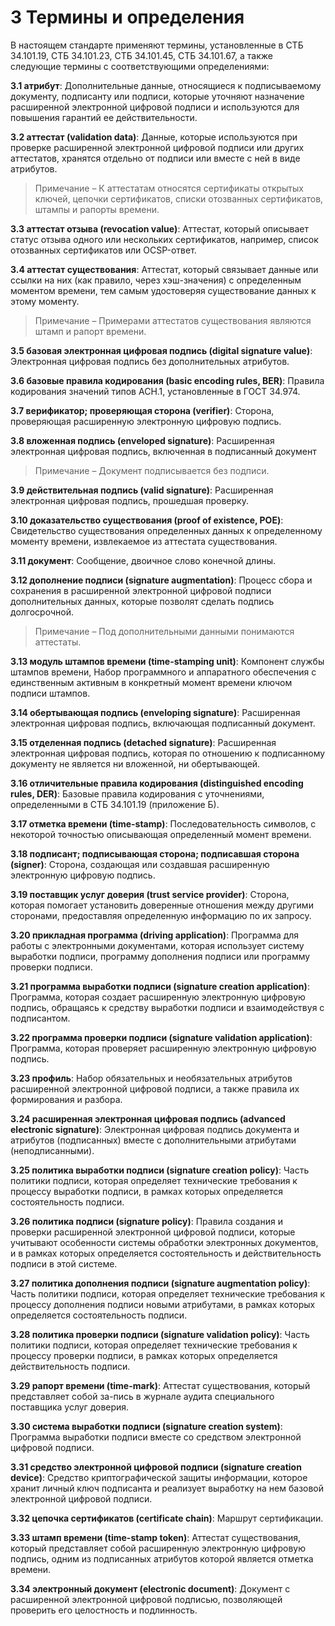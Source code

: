 # 3 <a name="Terms"></a>Термины и определения

В настоящем стандарте применяют термины, установленные в СТБ 34.101.19,
СТБ 34.101.23, СТБ 34.101.45, СТБ 34.101.67, а также следующие термины с 
соответствующими определениями:

**3.1 атрибут**: 
Дополнительные данные, относящиеся к подписываемому документу, подписанту
или подписи, которые уточняют назначение расширенной электронной цифровой
подписи и используются для повышения гарантий ее действительности.

**3.2 аттестат (validation data)**: 
Данные, которые используются при проверке расширенной электронной цифровой 
подписи или других аттестатов, хранятся отдельно от подписи или вместе с 
ней в виде атрибутов. 
> Примечание – К аттестатам относятся сертификаты открытых 
ключей, цепочки сертификатов, списки отозванных сертификатов, штампы и 
рапорты времени. 

<!--
Validation Data: additional data that may be used by a verifier of
electronic signatures to determine that the signature is valid.
-->

**3.3 аттестат отзыва (revocation value)**: 
Аттестат, который описывает статус отзыва одного или нескольких
сертификатов, например, список отозванных сертификатов или OCSP-ответ.

**3.4 аттестат существования**: 
Аттестат, который связывает данные или ссылки на них (как правило, через
хэш-значения) с определенным моментом времени, тем самым удостоверяя
существование данных к этому моменту.
> Примечание – Примерами аттестатов существования являются штамп и рапорт времени.

**3.5 базовая электронная цифровая подпись (digital signature value)**: 
Электронная цифровая подпись без дополнительных атрибутов.

**3.6 базовые правила кодирования (basic encoding rules, BER)**: 
Правила кодирования значений типов АСН.1, установленные в ГОСТ 34.974.

**3.7 верификатор; проверяющая сторона (verifier)**: 
Cторона, проверяющая расширенную электронную цифровую подпись.

**3.8 вложенная подпись (enveloped signature)**: 
Расширенная электронная цифровая подпись, включенная в подписанный документ
> Примечание – Документ подписывается без подписи.

**3.9 действительная подпись (valid signature)**: 
Расширенная электронная цифровая подпись, прошедшая проверку. 

**3.10 доказательство существования (proof of existence, POE)**: 
Свидетельство существования определенных данных к определенному моменту
времени, извлекаемое из аттестата существования.

**3.11 документ**: 
Сообщение, двоичное слово конечной длины.

**3.12 дополнение подписи (signature augmentation)**: 
Процесс cбора и сохранения в расширенной электронной цифровой подписи
дополнительных данных, которые позволят сделать подпись
долгосрочной.
>Примечание – Под дополнительными данными понимаются аттестаты.

<!--
**издатель политики подписи (signature policy issuer)**: 
Сторона, определяющая и издающая политику подписи. 
-->

**3.13 модуль штампов времени (time-stamping unit)**: 
Компонент службы штампов времени, Набор программного и аппаратного
обеспечения с единственным активным в конкретный момент времени ключом
подписи штампов.

<!--
Time-Stamping Unit (TSU): a set of hardware and software that is
managed as a unit and has a single time-stamp token signing key
active at a time.
-->

**3.14 обертывающая подпись (enveloping signature)**: 
Расширенная электронная цифровая подпись, включающая подписанный документ.

**3.15 отделенная подпись (detached signature)**: 
Расширенная электронная цифровая подпись, которая по отношению к подписанному 
документу не является ни вложенной, ни обертывающей. 

**3.16 отличительные правила кодирования (distinguished encoding rules, DER)**: 
Базовые правила кодирования с уточнениями, определенными в СТБ 34.101.19 
(приложение Б). 

**3.17 отметка времени (time-stamp)**: 
Последовательность символов, с некоторой точностью описывающая определенный 
момент времени. 

<!--
**период отсрочки (grace period)**: 
Промежуток времени, отведенный для передачи 
заинтересованным сторонам сведений об отзыве сертификата. 

Grace Period: a time period that permits the certificate revocation
information to propagate through the revocation process to relying
parties. 
-->

**3.18 подписант; подписывающая сторона; подписавшая сторона (signer)**: 
Сторона, создающая или создавшая расширенную электронную цифровую подпись. 

<!-- 
**последующая проверка (subsequent verification)**: 
Процесс, выполняемый верификатором для оценки действительности расширенной 
электронной цифровой подписи после ее создания и завершения исходной проверки. 
Для последующей проверки не требуются дополнительные аттестаты, кроме тех, что  
были получены во время исходной проверки. 
-->

**3.19 поставщик услуг доверия (trust service provider)**:
Сторона, которая помогает установить доверенные отношения между другими 
сторонами, предоставляя определенную информацию по их запросу.

<!-- trust service provider, TSP 
В новых стандартах именно "trust", хотя раньше было "trusted"
-->

**3.20 прикладная программа (driving application)**: 
Программа для работы с электронными документами, которая использует систему
выработки подписи, программу дополнения подписи или программу проверки
подписи.

**3.21 программа выработки подписи (signature creation application)**: 
Программа, которая создает расширенную электронную цифровую подпись,
обращаясь к средству выработки подписи и взаимодействуя с подписантом.

**3.22 программа проверки подписи (signature validation application)**: 
Программа, которая проверяет расширенную электронную цифровую подпись.

<!--
**программа дополнения подписи (signature augmentation application)**: 
Программа, которая дополняет расширенную электронную цифровую подпись
новыми неподписанными атрибутами, как правило, аттестатами проверки.
-->

<!--
**продление подписи**: 
Дополнение подписи, при котором в нее добавляется штамп времени от
предыдущих атрибутов. Штамп удостоверяет существование подписи к
определенному моменту времени, тем самым позволяя сохранить гарантии
действительности подписи даже при снижении стойкости криптографических
алгоритмов, которые использовались для построения предыдущих атрибутов.
-->

**3.23 профиль**:
Набор обязательных и необязательных атрибутов расширенной электронной
цифровой подписи, а также правила их формирования и разбора.

**3.24 расширенная электронная цифровая подпись (advanced electronic signature)**: 
Электронная цифровая подпись документа и атрибутов
(подписанных) вместе с дополнительными атрибутами (неподписанными).

**3.25 политика выработки подписи (signature creation policy)**: 
Часть политики подписи, которая определяет технические требования к
процессу выработки подписи, в рамках которых определяется состоятельность
подписи.

**3.26 политика подписи (signature policy)**: 
Правила создания и проверки расширенной электронной цифровой подписи,
которые учитывают особенности системы обработки электронных документов, 
и в рамках которых определяется состоятельность и действительность подписи
в этой системе.

<!--
Signature Policy: a set of rules for the creation and validation of
an electronic signature that defines the technical and procedural
requirements for electronic signature creation and validation, in
order to meet a particular business need, and under which the
signature can be determined to be valid.

A signature policy is a set of rules for the creation and validation of an 
electronic signature, under which the validity of signature can be determined. 
A given legal/contractual context may recognize a particular signature policy 
as meeting its requirements.
-->

**3.27 политика дополнения подписи (signature augmentation policy)**: 
Часть политики подписи, которая определяет технические требования к
процессу дополнения подписи новыми атрибутами, в рамках которых
определяется состоятельность подписи.

**3.28 политика проверки подписи (signature validation policy)**: 
Часть политики подписи, которая определяет технические требования к
процессу проверки подписи, в рамках которых определяется действительность
подписи.

<!--
Signature Validation Policy: part of the signature policy that
specifies the technical requirements on the signer in creating a
signature and verifier when validating a signature.
-->

**3.29 рапорт времени (time-mark)**:
Аттестат существования, который представляет собой за-пись в журнале 
аудита специального поставщика услуг доверия.

<!--
Time-Mark: information in an audit trail from a Trusted Service
Provider that binds a representation of a datum to a particular time,
thus establishing evidence that the datum existed before that time.
-->

**3.30 система выработки подписи (signature creation system)**: 
Программа выработки подписи вместе со средством электронной цифровой подписи.

<!--
**служба рапортов времени (time-marking authority)**: 
Поставщик услуг доверия, который создает записи в журнале аудита, 
фиксируя существование определенных данных к определенному моменту времени. 
-->

<!--
Time-Marking Authority: a trusted third party that creates records in
an audit trail in order to indicate that a datum existed before a
particular point in time.
-->

<!--
**служба штампов времени (time-stamping authority)**: 
Поставщик услуг доверия, который создает штампы времени для подтверждения 
существования данных к определенному моменту времени. 
-->

<!--
Time-Stamping Authority (TSA): a trusted third party that creates
time-stamp tokens in order to indicate that a datum existed at a
particular point in time.
-->

**3.31 средство электронной цифровой подписи (signature creation device)**: 
Средство криптографической защиты информации, которое хранит 
личный ключ подписанта и реализует выработку на нем базовой 
электронной цифровой подписи.

**3.32 цепочка сертификатов (certificate chain)**: 
Маршрут сертификации.

**3.33 штамп времени (time-stamp token)**: 
Аттестат существования, который представляет собой расширенную электронную 
цифровую подпись, одним из подписанных атрибутов которой является отметка 
времени.

<!--
Time-Stamp Token: a data object that binds a representation of a
datum to a particular time, thus establishing evidence that the datum
existed before that time.
-->

**3.34 электронный документ (electronic document)**: 
Документ с расширенной электронной цифровой подписью, позволяющей проверить 
его целостность и подлинность. 
